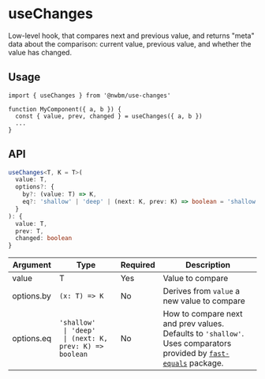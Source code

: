 # useChanges

Low-level hook, that compares next and previous value, and returns "meta" data about the comparison: current value, previous value, and whether the value has
changed.

## Usage

```tsx
import { useChanges } from '@nwbm/use-changes'

function MyComponent({ a, b }) {
  const { value, prev, changed } = useChanges({ a, b })
  ...
}
```

## API

```ts
useChanges<T, K = T>(
  value: T,
  options?: {
    by?: (value: T) => K,
    eq?: 'shallow' | 'deep' | (next: K, prev: K) => boolean = 'shallow'
  }
): { 
  value: T, 
  prev: T, 
  changed: boolean 
}
```

| Argument   | Type                                                                                  | Required | Description                                                                                                                                                              
|------------|---------------------------------------------------------------------------------------|----------|--------------------------------------------------------------------------------------------------------------------------------------------------------------------------|  
| value      | T                                                                                     | Yes      | Value to compare                                                                                                                                                         | 
| options.by | `(x: T) => K`                                                                         | No       | Derives from `value` a new value to compare                                                                                                                              |  
| options.eq | <code>'shallow' <br/> &#124; 'deep' <br/> &#124; (next: K, prev: K) => boolean</code> | No       | How to compare next and prev values. <br/> Defaults to `'shallow'`. <br/>Uses comparators provided by [`fast-equals`](https://www.npmjs.com/package/fast-equals) package. | 
